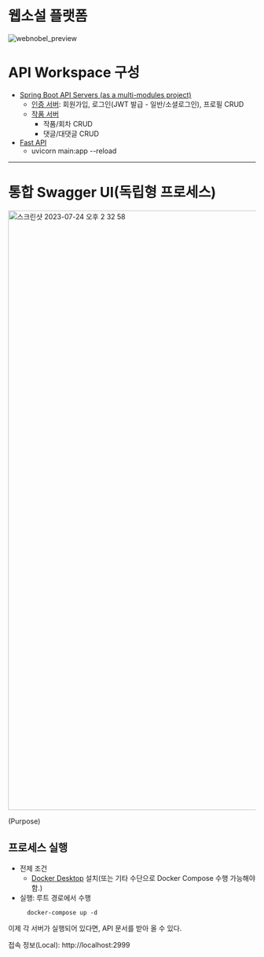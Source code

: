 # 웹소설 플랫폼
![webnobel_preview](https://github.com/Ropung/integrated-api-workspace/assets/85475762/0a0c64b4-faf5-40cf-8333-4b29bdff9c0a)

# API Workspace 구성

- [Spring Boot API Servers (as a multi-modules project)](./springboot-root)
    - [인증 서버](./springboot-root/authentication-service): 회원가입, 로그인(JWT 발급 -
      일반/소셜로그인), 프로필 CRUD
    - [작품 서버](./springboot-root/book-service)
        - 작품/회차 CRUD
        - 댓글/대댓글 CRUD
- [Fast API]()
    - uvicorn main:app --reload

---

# 통합 Swagger UI(독립형 프로세스)

<img width="1221" alt="스크린샷 2023-07-24 오후 2 32 58" src="https://github.com/Ropung/integrated-api-workspace/assets/85475762/9dfe1585-c8c4-470a-9f30-bd88ea0a7bcb">


(Purpose)

## 프로세스 실행

- 전제 조건
    - [Docker Desktop]() 설치(또는 기타 수단으로 Docker Compose 수행 가능해야 함.)
- 실행: 루트 경로에서 수행
  ```shell
    docker-compose up -d
  ```

이제 각 서버가 실행되어 있다면, API 문서를 받아 올 수 있다.

접속 정보(Local): http://localhost:2999
